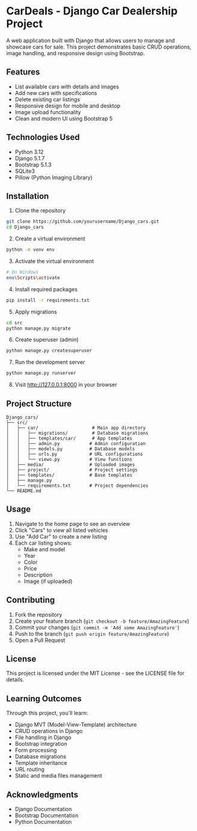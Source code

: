 # CarDeals - Django Car Dealership Project

A web application built with Django that allows users to manage and showcase cars for sale. This project demonstrates basic CRUD operations, image handling, and responsive design using Bootstrap.

## Features

- List available cars with details and images
- Add new cars with specifications
- Delete existing car listings
- Responsive design for mobile and desktop
- Image upload functionality
- Clean and modern UI using Bootstrap 5

## Technologies Used

- Python 3.12
- Django 5.1.7
- Bootstrap 5.1.3
- SQLite3
- Pillow (Python Imaging Library)

## Installation

1. Clone the repository
```bash
git clone https://github.com/yourusername/Django_cars.git
cd Django_cars
```

2. Create a virtual environment
```bash
python -m venv env
```

3. Activate the virtual environment
```bash
# On Windows
env\Scripts\activate
```

4. Install required packages
```bash
pip install -r requirements.txt
```

5. Apply migrations
```bash
cd src
python manage.py migrate
```

6. Create superuser (admin)
```bash
python manage.py createsuperuser
```

7. Run the development server
```bash
python manage.py runserver
```

8. Visit http://127.0.0.1:8000 in your browser

## Project Structure

```
Django_cars/
├── src/
│   ├── car/                    # Main app directory
│   │   ├── migrations/         # Database migrations
│   │   ├── templates/car/      # App templates
│   │   ├── admin.py           # Admin configuration
│   │   ├── models.py          # Database models
│   │   ├── urls.py            # URL configurations
│   │   └── views.py           # View functions
│   ├── media/                 # Uploaded images
│   ├── project/               # Project settings
│   ├── templates/             # Base templates
│   ├── manage.py             
│   └── requirements.txt       # Project dependencies
└── README.md
```

## Usage

1. Navigate to the home page to see an overview
2. Click "Cars" to view all listed vehicles
3. Use "Add Car" to create a new listing
4. Each car listing shows:
   - Make and model
   - Year
   - Color
   - Price
   - Description
   - Image (if uploaded)

## Contributing

1. Fork the repository
2. Create your feature branch (`git checkout -b feature/AmazingFeature`)
3. Commit your changes (`git commit -m 'Add some AmazingFeature'`)
4. Push to the branch (`git push origin feature/AmazingFeature`)
5. Open a Pull Request

## License

This project is licensed under the MIT License - see the LICENSE file for details.

## Learning Outcomes

Through this project, you'll learn:
- Django MVT (Model-View-Template) architecture
- CRUD operations in Django
- File handling in Django
- Bootstrap integration
- Form processing
- Database migrations
- Template inheritance
- URL routing
- Static and media files management

## Acknowledgments

- Django Documentation
- Bootstrap Documentation
- Python Documentation
